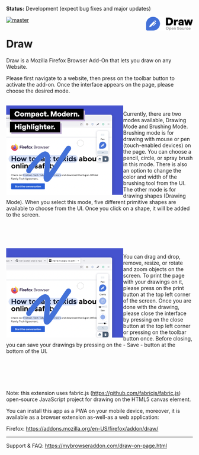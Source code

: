 **Status:** Development (expect bug fixes and major updates)

<img title="Draw" src="draw.png" width=25% align="right" /> [![master](https://github.com/robin-rpr/draw/actions/workflows/master.yml/badge.svg)](https://github.com/robin-rpr/draw/actions/workflows/master.yml)

# Draw

Draw is a Mozilla Firefox Browser Add-On that lets you draw on any Website.

Please first navigate to a website, then press on the toolbar button to activate the add-on. Once the interface appears on the page, please choose the desired mode. 

<br />

<img title="Draw" src="preview1.png" height=241 align="left" />

Currently, there are two modes available, Drawing Mode and Brushing Mode. 
Brushing mode is for drawing with mouse or pen (touch-enabled devices) on the page. 
You can choose a pencil, circle, or spray brush in this mode. There is also an option to 
change the color and width of the brushing tool from the UI. The other mode is for drawing 
shapes (Drawing Mode). When you select this mode, five different primitive shapes are available 
to choose from the UI. Once you click on a shape, it will be added to the screen.

<br />
<br />
<br />
<br />

<img title="Draw" src="preview2.png" height=241 align="left" />

You can drag and drop, remove, resize, or rotate and zoom objects on the screen. 
To print the page with your drawings on it, please press on the print button at the top left corner
of the screen. Once you are done with the drawing, please close the interface by pressing
on the close button at the top left corner or pressing on the toolbar button once. 
Before closing, you can save your drawings by pressing on the - Save - button at the bottom of the UI.

<br />
<br />
<br />
<br />

Note: this extension uses fabric.js (https://github.com/fabricjs/fabric.js) open-source JavaScript project for drawing on the HTML5 canvas element.

You can install this app as a PWA on your mobile device, moreover, it is available as a browser extension as-well-as a web application:

Firefox: https://addons.mozilla.org/en-US/firefox/addon/draw/  

--------------------------------------------------------------

Support & FAQ: https://mybrowseraddon.com/draw-on-page.html  
